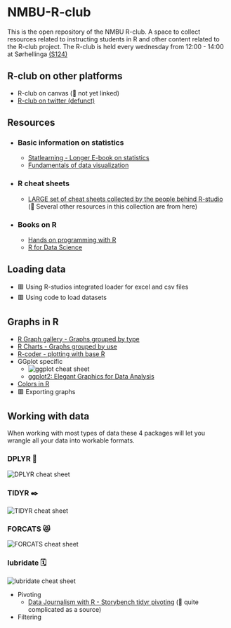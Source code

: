 # NMBU-R-club
This is the open repository of the NMBU R-club. A space to collect resources related to instructing students in R and other content related to the R-club project.
The R-club is held every wednesday from 12:00 - 14:00 at Sørhellinga [(S124)](https://link.mazemap.com/CJaxy0tw)
 
## R-club on other platforms
- R-club on canvas (💬 not yet linked)
- [R-club on twitter (defunct)](https://twitter.com/nmbu_r)

## Resources
- ### Basic information on statistics
	- [Statlearning - Longer E-book on statistics](https://www.statlearning.com/)
  - [Fundamentals of data visualization](https://clauswilke.com/dataviz/)
- ### R cheat sheets
  - [LARGE set of cheat sheets collected by the people behind R-studio](https://rstudio.github.io/cheatsheets/) (💬 Several other resources in this collection are from here)
- ### Books on R
	- [Hands on programming with R](https://rstudio-education.github.io/hopr/)
	- [R for Data Science](https://r4ds.had.co.nz/)

## Loading data
- 🟥 Using R-studios integrated loader for excel and csv files
- 🟥 Using code to load datasets

## Graphs in R
- [R Graph gallery - Graphs grouped by type](https://r-graph-gallery.com/index.html)
- [R Charts - Graphs grouped by use](https://r-charts.com/)
- [R-coder - plotting with base R](https://r-coder.com/r-graphs/)   
- GGplot specific
  - ![ggplot cheat sheet](https://rstudio.github.io/cheatsheets/pngs/data-visualization.png)
  - [ggplot2: Elegant Graphics for Data Analysis](https://ggplot2-book.org/index.html)
- [Colors in R](https://rpubs.com/kylewbrown/r-colors)
- 🟥 Exporting graphs


## Working with data
When working with most types of data these 4 packages will let you wrangle all your data into workable formats.
### DPLYR 🔧
![DPLYR cheat sheet](https://rstudio.github.io/cheatsheets/pngs/data-transformation.png)
### TIDYR ✒️
![TIDYR cheat sheet](https://rstudio.github.io/cheatsheets/pngs/tidyr.png)
### FORCATS 😻
![FORCATS cheat sheet](https://rstudio.github.io/cheatsheets/pngs/factors.png)
### lubridate 🗓️
![lubridate cheat sheet](https://rstudio.github.io/cheatsheets/pngs/lubridate.png)

- Pivoting
  - [Data Journalism with R - Storybench tidyr pivoting](https://www.rpubs.com/mjfrigaard/pivoting) (💬 quite complicated as a source)
- Filtering
